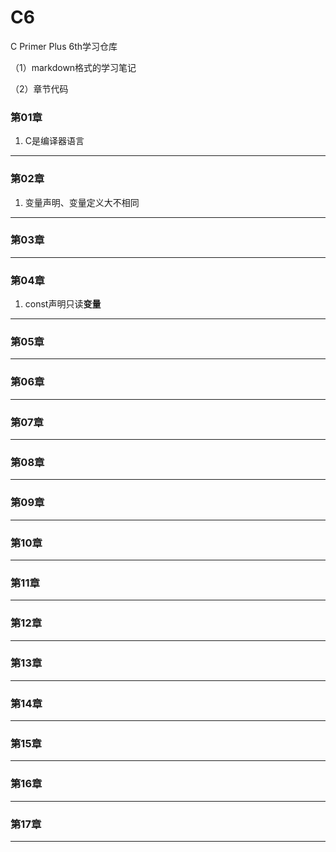# C6
C Primer Plus 6th学习仓库

（1）markdown格式的学习笔记

（2）章节代码

### 第01章

1. C是编译器语言

___
### 第02章

1. 变量声明、变量定义大不相同

___
### 第03章
___
### 第04章

1. const声明只读**变量**

___
### 第05章
___
### 第06章
___
### 第07章
___
### 第08章
___
### 第09章
___
### 第10章
___
### 第11章
___
### 第12章
___
### 第13章
___
### 第14章
___
### 第15章
___
### 第16章
___
### 第17章
___



